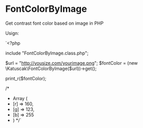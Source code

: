 FontColorByImage
================

Get contrast font color based on image in PHP

Usign:

`<?php

include "FontColorByImage.class.php";

$url = "http://yousize.com/yourimage.png";
$fontColor = (new \Katuscak\FontColorByImage($url))->get();

print_r($fontColor);

/*
 * Array (
 * 	[r] => 160,
 * 	[g] => 123,
 * 	[b] => 255
 * )
 */`
